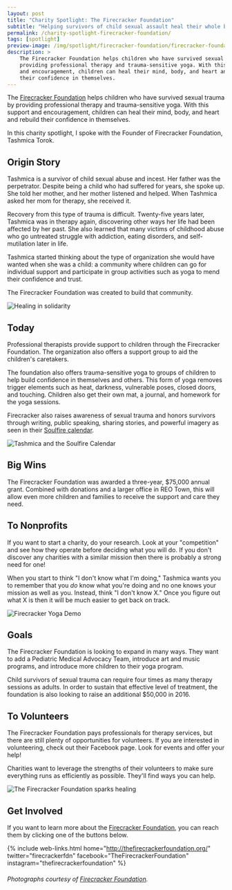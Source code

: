 ```yaml
---
layout: post
title: "Charity Spotlight: The Firecracker Foundation"
subtitle: "Helping survivors of child sexual assault heal their whole being."
permalink: /charity-spotlight-firecracker-foundation/
tags: [spotlight]
preview-image: /img/spotlight/firecracker-foundation/firecracker-foundation-sparklers.jpg
description: >
    The Firecracker Foundation helps children who have survived sexual trauma by
    providing professional therapy and trauma-sensitive yoga. With this support
    and encouragement, children can heal their mind, body, and heart and rebuild
    their confidence in themselves.
---
```


The [Firecracker Foundation][1] helps children who have survived sexual trauma by providing professional therapy and trauma-sensitive yoga. With this support and encouragement, children can heal their mind, body, and heart and rebuild their confidence in themselves.

In this charity spotlight, I spoke with the Founder of Firecracker Foundation, Tashmica Torok.

## Origin Story

Tashmica is a survivor of child sexual abuse and incest. Her father was the perpetrator. Despite being a child who had suffered for years, she spoke up. She told her mother, and her mother listened and helped. When Tashmica asked her mom for therapy, she received it.

Recovery from this type of trauma is difficult. Twenty-five years later, Tashmica was in therapy again, discovering other ways her life had been affected by her past. She also learned that many victims of childhood abuse who go untreated struggle with addiction, eating disorders, and self-mutilation later in life. 

Tashmica started thinking about the type of organization she would have wanted when she was a child: a community where children can go for individual support and participate in group activities such as yoga to mend their confidence and trust.

The Firecracker Foundation was created to build that community.

![][7]

## Today

Professional therapists provide support to children through the Firecracker Foundation. The organization also offers a support group to aid the children's caretakers.

The foundation also offers trauma-sensitive yoga to groups of children to help build confidence in themselves and others. This form of yoga removes trigger elements such as heat, darkness, vulnerable poses, closed doors, and touching. Children also get their own mat, a journal, and homework for the yoga sessions.

Firecracker also raises awareness of sexual trauma and honors survivors through writing, public speaking, sharing stories, and powerful imagery as seen in their [Soulfire calendar][3].

![][5]

## Big Wins

The Firecracker Foundation was awarded a three-year, $75,000 annual grant. Combined with donations and a larger office in REO Town, this will allow even more children and families to receive the support and care they need.

## To Nonprofits

If you want to start a charity, do your research. Look at your "competition" and see how they operate before deciding what you will do. If you don't discover any charities with a similar mission then there is probably a strong need for one!

When you start to think "I don't know what I'm doing," Tashmica wants you to remember that you *do* know what you're doing and no one knows your mission as well as you. Instead, think "I don't know X." Once you figure out what X is then it will be much easier to get back on track.

![][4]

## Goals

The Firecracker Foundation is looking to expand in many ways. They want to add a Pediatric Medical Advocacy Team, introduce art and music programs, and introduce more children to their yoga program. 

Child survivors of sexual trauma can require four times as many therapy sessions as adults. In order to sustain that effective level of treatment, the foundation is also looking to raise an additional $50,000 in 2016.

## To Volunteers

The Firecracker Foundation pays professionals for therapy services, but there are still plenty of opportunities for volunteers. If you are interested in volunteering, check out their Facebook page. Look for events and offer your help!

Charities want to leverage the strengths of their volunteers to make sure everything runs as efficiently as possible. They'll find ways you can help.

![][6]

## Get Involved

If you want to learn more about the [Firecracker Foundation][1], you can reach them by clicking one of the buttons below.

{% include web-links.html home="http://thefirecrackerfoundation.org/" twitter="firecrackerfdn" facebook="TheFirecrackerFoundation" instagram="thefirecrackerfoundation" %}

###### Photographs courtesy of [Firecracker Foundation][2].



[1]: http://thefirecrackerfoundation.org/ "Firecracker Foundation Homepage"
[2]: https://www.instagram.com/thefirecrackerfoundation/ "Firecracker Foundation on Instagram"
[3]: http://thefirecrackerfoundation.org/firecracker-calendar-project/ "Firecracker Foundation's Soulfire Calendar"
[4]: /img/spotlight/firecracker-foundation/firecracker-foundation-yoga-demo.jpg "Firecracker Yoga Demo"
[5]: /img/spotlight/firecracker-foundation/firecracker-foundation-soulfire.png "Tashmica and the Soulfire Calendar"
[6]: /img/spotlight/firecracker-foundation/firecracker-foundation-sparklers.jpg "The Firecracker Foundation sparks healing"
[7]: /img/spotlight/firecracker-foundation/firecracker-foundation-stargazing.jpg "Healing in solidarity"
